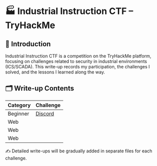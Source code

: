 # 🏭 Industrial Instruction CTF – TryHackMe

## 📌 Introduction
Industrial Instruction CTF is a competition on the TryHackMe platform, focusing on challenges related to security in industrial environments (ICS/SCADA).
This write-up records my participation, the challenges I solved, and the lessons I learned along the way.

## 🗂️ Write-up Contents
| Category  | Challenge |
|-----------|-----------|
| Beginner  | [Discord](./Web/Discord.md) |
| Web       | [](./web/.md) |
| Web       | [](./web.md) |
| Web       | [](./web/.md) |





✍️ Detailed write-ups will be gradually added in separate files for each challenge.
